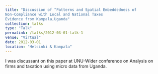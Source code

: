 ```yaml
---
title: "Discussion of ”Patterns and Spatial Embeddedness of
Non-Compliance with Local and National Taxes
Evidence from Kampala,Uganda"
collection: talks
type: "Talk"
permalink: /talks/2012-03-01-talk-1
venue: "Virtual"
date: 2012-03-01
location: "Helsinki & Kampala"
---
```


I was discussant on this paper at UNU-Wider conference on Analysis on firms and taxation using micro data from Uganda.

